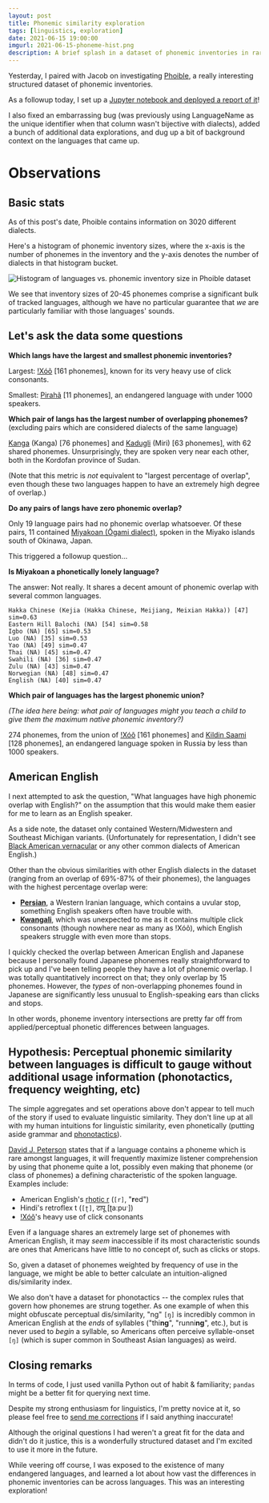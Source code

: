 ```yaml
---
layout: post
title: Phonemic similarity exploration
tags: [linguistics, exploration]
date: 2021-06-15 19:00:00
imgurl: 2021-06-15-phoneme-hist.png
description: A brief splash in a dataset of phonemic inventories in rare languages.
---
```


Yesterday, I paired with Jacob on investigating [Phoible](https://phoible.github.io/), a really interesting structured dataset of phonemic inventories.

As a followup today, I set up a [Jupyter notebook and deployed a report of it](https://rfong.github.io/rc-sandbox/phonetics/phoible.html)!

I also fixed an embarrassing bug (was previously using LanguageName as the unique identifier when that column wasn't bijective with dialects), added a bunch of additional data explorations, and dug up a bit of background context on the languages that came up.

# Observations

## Basic stats

As of this post's date, Phoible contains information on 3020 different dialects.

Here's a histogram of phonemic inventory sizes, where the x-axis is the number of phonemes in the inventory and the y-axis denotes the number of dialects in that histogram bucket.

<img alt="Histogram of languages vs. phonemic inventory size in Phoible dataset" src="{{site.baseurl}}/assets/images/2021-06-15-phoneme-hist.png" />

We see that inventory sizes of 20-45 phonemes comprise a significant bulk of tracked languages, although we have no particular guarantee that *we* are particularly familiar with those languages' sounds.

## Let's ask the data some questions

**Which langs have the largest and smallest phonemic inventories?**

Largest: [!Xóõ](https://en.wikipedia.org/wiki/Taa_language) [161 phonemes], known for its very heavy use of click consonants.

Smallest: [Pirahã](https://en.wikipedia.org/wiki/Pirah%C3%A3_language) [11 phonemes], an endangered language with under 1000 speakers.

**Which pair of langs has the largest number of overlapping phonemes?** (excluding pairs which are considered dialects of the same language)

[Kanga](https://en.wikipedia.org/wiki/Kanga_language) (Kanga) [76 phonemes] and [Kadugli](https://en.wikipedia.org/wiki/Kadugli_language) (Miri) [63 phonemes], with 62 shared phonemes. Unsurprisingly, they are spoken very near each other, both in the Kordofan province of Sudan.

(Note that this metric is *not* equivalent to "largest percentage of overlap", even though these two languages happen to have an extremely high degree of overlap.)

**Do any pairs of langs have zero phonemic overlap?**

Only 19 language pairs had no phonemic overlap whatsoever. Of these pairs, 11 contained [Miyakoan (Ōgami dialect)](https://en.wikipedia.org/wiki/Miyakoan_language), spoken in the Miyako islands south of Okinawa, Japan.

This triggered a followup question...

**Is Miyakoan a phonetically lonely language?**

The answer: Not really. It shares a decent amount of phonemic overlap with several common languages.
```
Hakka Chinese (Kejia (Hakka Chinese, Meijiang, Meixian Hakka)) [47] sim=0.63
Eastern Hill Balochi (NA) [54] sim=0.58
Igbo (NA) [65] sim=0.53
Luo (NA) [35] sim=0.53
Yao (NA) [49] sim=0.47
Thai (NA) [45] sim=0.47
Swahili (NA) [36] sim=0.47
Zulu (NA) [43] sim=0.47
Norwegian (NA) [48] sim=0.47
English (NA) [40] sim=0.47
```

**Which pair of languages has the largest phonemic union?**

*(The idea here being: what pair of languages might you teach a child to give them the maximum native phonemic inventory?)*

274 phonemes, from the union of [!Xóõ](https://en.wikipedia.org/wiki/Taa_language) [161 phonemes] and [Kildin Saami](https://en.wikipedia.org/wiki/Kildin_Sami) [128 phonemes], an endangered language spoken in Russia by less than 1000 speakers.

## American English

I next attempted to ask the question, "What languages have high phonemic overlap with English?" on the assumption that this would make them easier for me to learn as an English speaker.

As a side note, the dataset only contained Western/Midwestern and Southeast Michigan variants. (Unfortunately for representation, I didn't see [Black American vernacular](https://en.wikipedia.org/wiki/African-American_Vernacular_English) or any other common dialects of American English.)

Other than the obvious similarities with other English dialects in the dataset (ranging from an overlap of 69%-87% of their phonemes), the languages with the highest percentage overlap were:
- [**Persian**](https://en.wikipedia.org/wiki/Persian_language), a Western Iranian language, which contains a uvular stop, something English speakers often have trouble with.
- [**Kwangali**](https://en.wikipedia.org/wiki/Kwangali_language), which was unexpected to me as it contains multiple click consonants (though nowhere near as many as ǃXóõ), which English speakers struggle with even more than stops.

I quickly checked the overlap between American English and Japanese because I personally found Japanese phonemes really straightforward to pick up and I've been telling people they have a lot of phonemic overlap. I was totally quantitatively incorrect on that; they only overlap by 15 phonemes. However, the *types* of non-overlapping phonemes found in Japanese are significantly less unusual to English-speaking ears than clicks and stops.

In other words, phoneme inventory intersections are pretty far off from applied/perceptual phonetic differences between languages.


## Hypothesis: Perceptual phonemic similarity between languages is difficult to gauge without additional usage information (phonotactics, frequency weighting, etc)

The simple aggregates and set operations above don't appear to tell much of the story if used to evaluate linguistic similarity. They don't line up at all with my human intuitions for linguistic similarity, even phonetically (putting aside grammar and [phonotactics](https://en.wikipedia.org/wiki/Phonotactics)).

[David J. Peterson](https://artoflanguageinvention.com/) states that if a language contains a phoneme which is rare amongst languages, it will frequently maximize listener comprehension by using that phoneme quite a lot, possibly even making that phoneme (or class of phonemes) a defining characteristic of the spoken language. Examples include:
- American English's [rhotic r](https://en.wikipedia.org/wiki/Rhoticity_in_English) (`[r]`, "**r**ed")
- Hindi's retroflex t (`[ʈ]`, टापू [ʈaːpuˑ])
- [ǃXóõ](https://omniglot.com/writing/taa.htm)'s heavy use of click consonants

Even if a language shares an extremely large set of phonemes with American English, it may *seem* inaccessible if its most characteristic sounds are ones that Americans have little to no concept of, such as clicks or stops.

So, given a dataset of phonemes weighted by frequency of use in the language, we might be able to better calculate an intuition-aligned dis/similarity index.

We also don't have a dataset for phonotactics -- the complex rules that govern how phonemes are strung together. As one example of when this might obfuscate perceptual dis/similarity, "ng" `[ŋ]` is incredibly common in American English at the *ends* of syllables ("thi**ng**", "runni**ng**", etc.), but is never used to *begin* a syllable, so Americans often perceive syllable-onset `[ŋ]` (which is super common in Southeast Asian languages) as weird.


## Closing remarks

In terms of code, I just used vanilla Python out of habit & familiarity; `pandas` might be a better fit for querying next time.

Despite my strong enthusiasm for linguistics, I'm pretty novice at it, so please feel free to [send me corrections](https://github.com/rfong/rflog/issues) if I said anything inaccurate!

Although the original questions I had weren't a great fit for the data and didn't do it justice, this is a wonderfully structured dataset and I'm excited to use it more in the future.

While veering off course, I was exposed to the existence of many endangered languages, and learned a lot about how vast the differences in phonemic inventories can be across languages. This was an interesting exploration!
